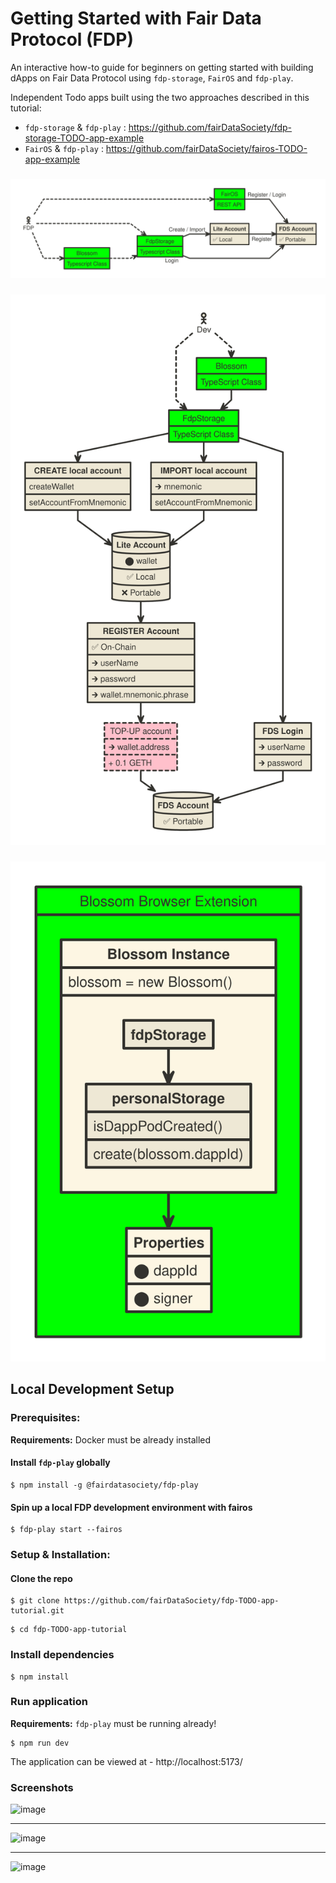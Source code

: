 # Getting Started with Fair Data Protocol (FDP)

An interactive how-to guide for beginners on getting started with building dApps on Fair Data Protocol using `fdp-storage`, `FairOS` and `fdp-play`.

Independent Todo apps built using the two approaches described in this tutorial:
- `fdp-storage` & `fdp-play` : https://github.com/fairDataSociety/fdp-storage-TODO-app-example
- `FairOS` & `fdp-play` : https://github.com/fairDataSociety/fairos-TODO-app-example
###
![image](https://raw.githubusercontent.com/fairDataSociety/fdp-TODO-app-tutorial/main/public/fdp.svg)
###
![image](https://raw.githubusercontent.com/fairDataSociety/fdp-TODO-app-tutorial/main/public/fdpstorage.svg)
###
![image](https://raw.githubusercontent.com/fairDataSociety/fdp-TODO-app-tutorial/main/public/blossom.svg)

## Local Development Setup

### Prerequisites:

**Requirements:** Docker must be already installed

#### Install `fdp-play` globally
```shell
$ npm install -g @fairdatasociety/fdp-play
```

#### Spin up a local FDP development environment with fairos
```shell
$ fdp-play start --fairos
```

### Setup & Installation:

#### Clone the repo
```shell
$ git clone https://github.com/fairDataSociety/fdp-TODO-app-tutorial.git
```

```shell
$ cd fdp-TODO-app-tutorial
```

### Install dependencies
```shell
$ npm install
```

### Run application
**Requirements:** `fdp-play` must be running already! 

```shell
$ npm run dev
```

The application can be viewed at - http://localhost:5173/ 

### Screenshots

![image](https://user-images.githubusercontent.com/520570/210038808-d84ed496-ec43-4be2-bca3-362c7d49c15f.png)

---

![image](https://user-images.githubusercontent.com/520570/210038865-cb215262-98be-40f4-ac0e-8726dafb1423.png)

---

![image](https://user-images.githubusercontent.com/520570/207890048-6502ab71-3e30-4e85-bbe7-b89444a17a0f.png)

